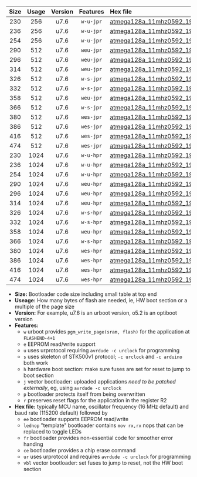 |Size|Usage|Version|Features|Hex file|
|:-:|:-:|:-:|:-:|:--|
|230|256|u7.6|`w-u-jpr`|[atmega128a_11mhz0592_19200bps_ur_vbl.hex](https://raw.githubusercontent.com/stefanrueger/urboot/main//atmega128a_11mhz0592_19200bps_ur_vbl.hex)|
|236|256|u7.6|`w-u-jpr`|[atmega128a_11mhz0592_19200bps_lednop_ur_vbl.hex](https://raw.githubusercontent.com/stefanrueger/urboot/main//atmega128a_11mhz0592_19200bps_lednop_ur_vbl.hex)|
|254|256|u7.6|`w-u-jpr`|[atmega128a_11mhz0592_19200bps_lednop_fr_ur_vbl.hex](https://raw.githubusercontent.com/stefanrueger/urboot/main//atmega128a_11mhz0592_19200bps_lednop_fr_ur_vbl.hex)|
|290|512|u7.6|`weu-jpr`|[atmega128a_11mhz0592_19200bps_ee_ur_vbl.hex](https://raw.githubusercontent.com/stefanrueger/urboot/main//atmega128a_11mhz0592_19200bps_ee_ur_vbl.hex)|
|296|512|u7.6|`weu-jpr`|[atmega128a_11mhz0592_19200bps_ee_lednop_ur_vbl.hex](https://raw.githubusercontent.com/stefanrueger/urboot/main//atmega128a_11mhz0592_19200bps_ee_lednop_ur_vbl.hex)|
|314|512|u7.6|`weu-jpr`|[atmega128a_11mhz0592_19200bps_ee_lednop_fr_ur_vbl.hex](https://raw.githubusercontent.com/stefanrueger/urboot/main//atmega128a_11mhz0592_19200bps_ee_lednop_fr_ur_vbl.hex)|
|326|512|u7.6|`w-s-jpr`|[atmega128a_11mhz0592_19200bps_vbl.hex](https://raw.githubusercontent.com/stefanrueger/urboot/main//atmega128a_11mhz0592_19200bps_vbl.hex)|
|332|512|u7.6|`w-s-jpr`|[atmega128a_11mhz0592_19200bps_lednop_vbl.hex](https://raw.githubusercontent.com/stefanrueger/urboot/main//atmega128a_11mhz0592_19200bps_lednop_vbl.hex)|
|358|512|u7.6|`weu-jpr`|[atmega128a_11mhz0592_19200bps_ee_lednop_fr_ce_ur_vbl.hex](https://raw.githubusercontent.com/stefanrueger/urboot/main//atmega128a_11mhz0592_19200bps_ee_lednop_fr_ce_ur_vbl.hex)|
|366|512|u7.6|`w-s-jpr`|[atmega128a_11mhz0592_19200bps_lednop_fr_vbl.hex](https://raw.githubusercontent.com/stefanrueger/urboot/main//atmega128a_11mhz0592_19200bps_lednop_fr_vbl.hex)|
|380|512|u7.6|`wes-jpr`|[atmega128a_11mhz0592_19200bps_ee_vbl.hex](https://raw.githubusercontent.com/stefanrueger/urboot/main//atmega128a_11mhz0592_19200bps_ee_vbl.hex)|
|386|512|u7.6|`wes-jpr`|[atmega128a_11mhz0592_19200bps_ee_lednop_vbl.hex](https://raw.githubusercontent.com/stefanrueger/urboot/main//atmega128a_11mhz0592_19200bps_ee_lednop_vbl.hex)|
|416|512|u7.6|`wes-jpr`|[atmega128a_11mhz0592_19200bps_ee_lednop_fr_vbl.hex](https://raw.githubusercontent.com/stefanrueger/urboot/main//atmega128a_11mhz0592_19200bps_ee_lednop_fr_vbl.hex)|
|474|512|u7.6|`wes-jpr`|[atmega128a_11mhz0592_19200bps_ee_lednop_fr_ce_vbl.hex](https://raw.githubusercontent.com/stefanrueger/urboot/main//atmega128a_11mhz0592_19200bps_ee_lednop_fr_ce_vbl.hex)|
|230|1024|u7.6|`w-u-hpr`|[atmega128a_11mhz0592_19200bps_ur.hex](https://raw.githubusercontent.com/stefanrueger/urboot/main//atmega128a_11mhz0592_19200bps_ur.hex)|
|236|1024|u7.6|`w-u-hpr`|[atmega128a_11mhz0592_19200bps_lednop_ur.hex](https://raw.githubusercontent.com/stefanrueger/urboot/main//atmega128a_11mhz0592_19200bps_lednop_ur.hex)|
|254|1024|u7.6|`w-u-hpr`|[atmega128a_11mhz0592_19200bps_lednop_fr_ur.hex](https://raw.githubusercontent.com/stefanrueger/urboot/main//atmega128a_11mhz0592_19200bps_lednop_fr_ur.hex)|
|290|1024|u7.6|`weu-hpr`|[atmega128a_11mhz0592_19200bps_ee_ur.hex](https://raw.githubusercontent.com/stefanrueger/urboot/main//atmega128a_11mhz0592_19200bps_ee_ur.hex)|
|296|1024|u7.6|`weu-hpr`|[atmega128a_11mhz0592_19200bps_ee_lednop_ur.hex](https://raw.githubusercontent.com/stefanrueger/urboot/main//atmega128a_11mhz0592_19200bps_ee_lednop_ur.hex)|
|314|1024|u7.6|`weu-hpr`|[atmega128a_11mhz0592_19200bps_ee_lednop_fr_ur.hex](https://raw.githubusercontent.com/stefanrueger/urboot/main//atmega128a_11mhz0592_19200bps_ee_lednop_fr_ur.hex)|
|326|1024|u7.6|`w-s-hpr`|[atmega128a_11mhz0592_19200bps.hex](https://raw.githubusercontent.com/stefanrueger/urboot/main//atmega128a_11mhz0592_19200bps.hex)|
|332|1024|u7.6|`w-s-hpr`|[atmega128a_11mhz0592_19200bps_lednop.hex](https://raw.githubusercontent.com/stefanrueger/urboot/main//atmega128a_11mhz0592_19200bps_lednop.hex)|
|358|1024|u7.6|`weu-hpr`|[atmega128a_11mhz0592_19200bps_ee_lednop_fr_ce_ur.hex](https://raw.githubusercontent.com/stefanrueger/urboot/main//atmega128a_11mhz0592_19200bps_ee_lednop_fr_ce_ur.hex)|
|366|1024|u7.6|`w-s-hpr`|[atmega128a_11mhz0592_19200bps_lednop_fr.hex](https://raw.githubusercontent.com/stefanrueger/urboot/main//atmega128a_11mhz0592_19200bps_lednop_fr.hex)|
|380|1024|u7.6|`wes-hpr`|[atmega128a_11mhz0592_19200bps_ee.hex](https://raw.githubusercontent.com/stefanrueger/urboot/main//atmega128a_11mhz0592_19200bps_ee.hex)|
|386|1024|u7.6|`wes-hpr`|[atmega128a_11mhz0592_19200bps_ee_lednop.hex](https://raw.githubusercontent.com/stefanrueger/urboot/main//atmega128a_11mhz0592_19200bps_ee_lednop.hex)|
|416|1024|u7.6|`wes-hpr`|[atmega128a_11mhz0592_19200bps_ee_lednop_fr.hex](https://raw.githubusercontent.com/stefanrueger/urboot/main//atmega128a_11mhz0592_19200bps_ee_lednop_fr.hex)|
|474|1024|u7.6|`wes-hpr`|[atmega128a_11mhz0592_19200bps_ee_lednop_fr_ce.hex](https://raw.githubusercontent.com/stefanrueger/urboot/main//atmega128a_11mhz0592_19200bps_ee_lednop_fr_ce.hex)|

- **Size:** Bootloader code size including small table at top end
- **Useage:** How many bytes of flash are needed, ie, HW boot section or a multiple of the page size
- **Version:** For example, u7.6 is an urboot version, o5.2 is an optiboot version
- **Features:**
  + `w` urboot provides `pgm_write_page(sram, flash)` for the application at `FLASHEND-4+1`
  + `e` EEPROM read/write support
  + `u` uses urprotocol requiring `avrdude -c urclock` for programming
  + `s` uses skeleton of STK500v1 protocol; `-c urclock` and `-c arduino` both work
  + `h` hardware boot section: make sure fuses are set for reset to jump to boot section
  + `j` vector bootloader: uploaded applications *need to be patched externally*, eg, using `avrdude -c urclock`
  + `p` bootloader protects itself from being overwritten
  + `r` preserves reset flags for the application in the register R2
- **Hex file:** typically MCU name, oscillator frequency (16 MHz default) and baud rate (115200 default) followed by
  + `ee` bootloader supports EEPROM read/write
  + `lednop` "template" bootloader contains `mov rx,rx` nops that can be replaced to toggle LEDs
  + `fr` bootloader provides non-essential code for smoother error handing
  + `ce` bootloader provides a chip erase command
  + `ur` uses urprotocol and requires `avrdude -c urclock` for programming
  + `vbl` vector bootloader: set fuses to jump to reset, not the HW boot section
